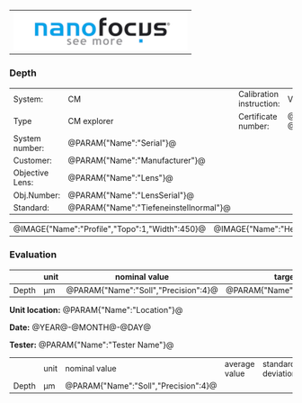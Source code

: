<!--   EvalAlgoName=grooveA2 -->



||
|-:|
|![](logo.png)|

### Depth



|||||
|-|-|-|-|
|System: |  CM |Calibration instruction:| VDI/VDE 2655 Part 1.2|
|Type|   CM explorer| Certificate number: |@PARAM{"Name":"Serial"}@-@YEAR@@MONTH@@DAY@|
|System number:| @PARAM{"Name":"Serial"}@|||
|Customer:| @PARAM{"Name":"Manufacturer"}@|||
|Objective Lens: |@PARAM{"Name":"Lens"}@|||
|Obj.Number:| @PARAM{"Name":"LensSerial"}@|||
|Standard: |@PARAM{"Name":"Tiefeneinstellnormal"}@|||

 


|||
|:-:|:-:|
|@IMAGE{"Name":"Profile","Topo":1,"Width":450}@|@IMAGE{"Name":"Height","Topo":1,"Width":250}@

 


### Evaluation

||unit|nominal value|target value| tolerance +/-| status |
|-|-|-|-|-|-|
|Depth | µm| @PARAM{"Name":"Soll","Precision":4}@|  @PARAM{"Name":"d","Precision":3}@|  @PARAM{"Name":"delta_Tiefe","Precision":3}@| <span id="control"> Ok</span>|
 

 



__Unit location:__ @PARAM{"Name":"Location"}@

__Date:__ @YEAR@-@MONTH@-@DAY@ 

__Tester:__ @PARAM{"Name":"Tester Name"}@


|||||||
|-|-|-|-|-|-|
||unit|nominal value|average value| standard deviation| status |
|Depth | µm| @PARAM{"Name":"Soll","Precision":4}@|  <span id="average"> </span>|  <span id="sigma"> </span>| <span id="control_repeat"> Ok</span>|
 



<div id="sumresults">  </div>

 
<script src="../../SystemAcceptance.js"> </script>

<script>

var PARAM = @PJSON{"Set":0}@;
 


var value =   @PARAM{"Name":"d","Precision":3}@;
var nominal = @PARAM{"Name":"Soll","Precision":6}@;
var tolerance = @PARAM{"Name":"delta_Tiefe","Precision":5}@; 

var status = checkResult(value, nominal, tolerance);

document.getElementById("control").innerHTML = status;


var key = document.title;


var length = addDataToStorage(PARAM);

  
let table = document.createElement("table");
var row = null;
var head = table.insertRow();
head.insertCell().textContent = "";
head.insertCell().textContent = "";

 
var ak_prev =0.0;
var ak =0.0;
var average =0.0;

var sigma =0.0;
var sigma_prev =0.0;


for(let i = 0; i<length;++i)
{
    
	var data = JSON.parse(sessionStorage.getItem(key+i.toString()));
	
	row = table.insertRow();   
  row.insertCell().textContent =  i.toString();      
  row.insertCell().textContent =  data["d"].value.toPrecision(5);
	
	average += data["d"].value;
    
   if(i >0)
   {
    ak = ak_prev + (data["d"].value - ak_prev)/i;
    
      sigma = sigma_prev +  (data["d"].value - ak_prev)*(data["d"].value - ak);
      sigma_prev = sigma;
      ak_prev = ak;
   }	 
   else
   {
    ak_prev = data["d"].value;
	ak = data["d"].value;
   }
}

// insert row for average into table
 row = table.insertRow();   
 row.insertCell().textContent =  "average";      
 if(length >0 ) 
 {
  row.insertCell().textContent =  ak.toPrecision(5);
 }
 
 
 // insert row for sigma  into table
 row = table.insertRow();   
 row.insertCell().textContent =  "standard deviation";      
 var sig =0.0;
 if(length >0 ) 
 {
  sig = Math.sqrt(sigma/length);
  row.insertCell().textContent =   (Math.sqrt(sigma/length)).toPrecision(5);
 }


document.getElementById("average").innerHTML = ak.toPrecision(5);;
document.getElementById("sigma").innerHTML =sig.toPrecision(5);;


	
// Adding the entire table to the   tag
document.getElementById("sumresults").appendChild(table);


let btn = document.createElement("button");
btn.id ="b1";
btn.innerHTML = "Reset Table";
btn.onclick = function () {
	 
	 
  sessionStorage.setItem(key,-1);
  window.location.reload(true);
};

document.getElementById("sumresults").appendChild(btn);




storeResults(value,nominal,status, "")

 
</script>

 
